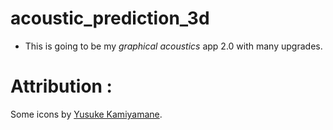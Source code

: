 # acoustic_prediction_3d
- This is going to be my *graphical acoustics* app 2.0 with many upgrades. 



# Attribution : 
Some icons by [Yusuke Kamiyamane](http://p.yusukekamiyamane.com/).